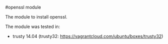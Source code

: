 #openssl module

The module to install openssl.

The module was tested in:

* trusty 14.04 (trusty32: https://vagrantcloud.com/ubuntu/boxes/trusty32)
